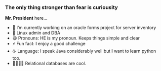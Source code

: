 ### The only thing stronger than fear is curiousity
**Mr. President** here...

- 🔭 I’m currently working on an oracle forms project for server inventory
- 🌱 Linux admin and DBA
- 😄 Pronouns: HE is my pronoun. Keeps things simple and clear
- ⚡ Fun fact: I enjoy a good challenge
- ☕ Language: I speak Java considerably well but I want to learn python too.
- 👩‍👩‍👦‍👦 Relational databases are cool.

<!--
**MorrisKiman/MorrisKiman** is a ✨ _special_ ✨ repository because its `README.md` (this file) appears on your GitHub profile.

Here are some ideas to get you started:

- 🔭 I’m currently working on ...
- 🌱 I’m currently learning ...
- 👯 I’m looking to collaborate on ...
- 🤔 I’m looking for help with ...
- 💬 Ask me about ...
- 📫 How to reach me: ...
- 😄 Pronouns: ...
- ⚡ Fun fact: ...
-->
